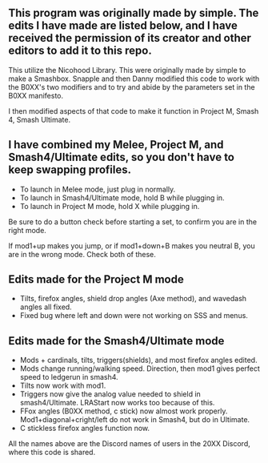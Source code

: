 ## This program was originally made by simple. The edits I have made are listed below, and I have received the permission of its creator and other editors to add it to this repo.

This utilize the Nicohood Library. This were originally made by simple to make a Smashbox. Snapple and then Danny modified this code to work with the B0XX's two modifiers and to try and abide by the parameters set in the B0XX manifesto.

I then modified aspects of that code to make it function in Project M, Smash 4, Smash Ultimate.
## I have combined my Melee, Project M, and Smash4/Ultimate edits, so you don't have to keep swapping profiles.
 *  To launch in Melee mode, just plug in normally.
 *  To launch in Smash4/Ultimate mode, hold B while plugging in.
 *  To launch in Project M mode, hold X while plugging in.
 
 Be sure to do a button check before starting a set, to confirm you are in the right mode.
 
 If mod1+up makes you jump, or if mod1+down+B makes you neutral B, you are in the wrong mode. Check both of these.

## Edits made for the Project M mode
 *  Tilts, firefox angles, shield drop angles (Axe method), and wavedash angles all fixed. 
 *  Fixed bug where left and down were not working on SSS and menus.
 
## Edits made for the Smash4/Ultimate mode
 * Mods + cardinals, tilts, triggers(shields), and most firefox angles edited.
 * Mods change running/walking speed. Direction, then mod1 gives perfect speed to ledgerun in smash4.
 * Tilts now work with mod1.
 * Triggers now give the analog value needed to shield in smash4/Ultimate. LRAStart now works too because of this.
 * FFox angles (B0XX method, c stick) now almost work properly. Mod1+diagonal+cright/left do not work in Smash4, but do in Ultimate.
 * C stickless firefox angles function now.

All the names above are the Discord names of users in the 20XX Discord, where this code is shared.
